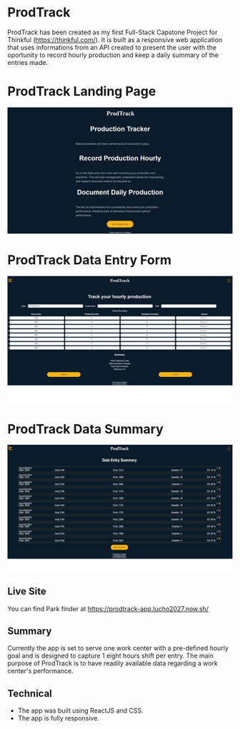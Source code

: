 # ProdTrack

ProdTrack has been created as my first Full-Stack Capstone Project for Thinkful (https://thinkful.com/). It is built as a responsive web application that uses informations from an API created to present the user with the oportunity to record hourly production and keep a daily summary of the entries made.

# ProdTrack Landing Page

![ProdTrack Landing Page](https://raw.githubusercontent.com/Lucho2027/prodtrack-app/master/ProdTrack/Slide1.JPG)

# ProdTrack Data Entry Form

![ProdTrack Data Entry](https://github.com/Lucho2027/prodtrack-app/blob/master/ProdTrack/Slide2.JPG)

# ProdTrack Data Summary

![ProdTrack Data Summary](https://github.com/Lucho2027/prodtrack-app/blob/master/ProdTrack/Slide3.JPG?raw=true)

## Live Site

You can find Park finder at https://prodtrack-app.lucho2027.now.sh/

## Summary

Currently the app is set to serve one work center with a pre-defined hourly goal and is designed to capture 1 eight hours shift per entry. The main purpose of ProdTrack is to have readily available data regarding a work center's performance.

## Technical

- The app was built using ReactJS and CSS.
- The app is fully responsive.
